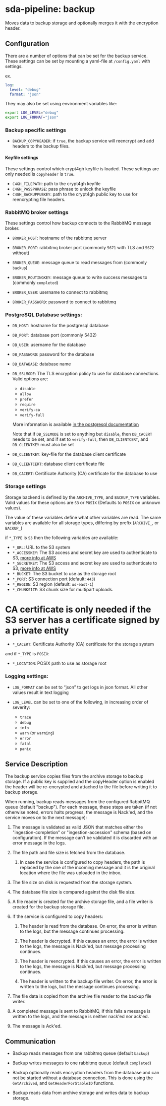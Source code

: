 # sda-pipeline: backup

Moves data to backup storage and optionally merges it with the encryption header.

## Configuration

There are a number of options that can be set for the backup service.
These settings can be set by mounting a yaml-file at `/config.yaml` with settings.

ex.
```yaml
log:
  level: "debug"
  format: "json"
```
They may also be set using environment variables like:
```bash
export LOG_LEVEL="debug"
export LOG_FORMAT="json"
```

### Backup specific settings

 - `BACKUP_COPYHEADER`: if `true`, the backup service will reencrypt and add headers to the backup files.

#### Keyfile settings

These settings control which crypt4gh keyfile is loaded.
These settings are only needed is `copyheader` is `true`.

 - `C4GH_FILEPATH`: path to the crypt4gh keyfile
 - `C4GH_PASSPHRASE`: pass phrase to unlock the keyfile
 - `C4GH_BACKUPPUBKEY`: path to the crypt4gh public key to use for reencrypting file headers.

### RabbitMQ broker settings

These settings control how backup connects to the RabbitMQ message broker.

 - `BROKER_HOST`: hostname of the rabbitmq server

 - `BROKER_PORT`: rabbitmq broker port (commonly `5671` with TLS and `5672` without)

 - `BROKER_QUEUE`: message queue to read messages from (commonly `backup`)

 - `BROKER_ROUTINGKEY`: message queue to write success messages to (commonly `completed`)

 - `BROKER_USER`: username to connect to rabbitmq

 - `BROKER_PASSWORD`: password to connect to rabbitmq

### PostgreSQL Database settings:

 - `DB_HOST`: hostname for the postgresql database

 - `DB_PORT`: database port (commonly 5432)

 - `DB_USER`: username for the database

 - `DB_PASSWORD`: password for the database

 - `DB_DATABASE`: database name

 - `DB_SSLMODE`: The TLS encryption policy to use for database connections.
   Valid options are:
    - `disable`
    - `allow`
    - `prefer`
    - `require`
    - `verify-ca`
    - `verify-full`

   More information is available
   [in the postgresql documentation](https://www.postgresql.org/docs/current/libpq-ssl.html#LIBPQ-SSL-PROTECTION)

   Note that if `DB_SSLMODE` is set to anything but `disable`, then `DB_CACERT` needs to be set,
   and if set to `verify-full`, then `DB_CLIENTCERT`, and `DB_CLIENTKEY` must also be set

 - `DB_CLIENTKEY`: key-file for the database client certificate

 - `DB_CLIENTCERT`: database client certificate file

 - `DB_CACERT`: Certificate Authority (CA) certificate for the database to use

### Storage settings

Storage backend is defined by the `ARCHIVE_TYPE`, and `BACKUP_TYPE` variables.
Valid values for these options are `S3` or `POSIX`
(Defaults to `POSIX` on unknown values).

The value of these variables define what other variables are read.
The same variables are available for all storage types, differing by prefix (`ARCHIVE_`, or  `BACKUP_`)

if `*_TYPE` is `S3` then the following variables are available:
 - `*_URL`: URL to the S3 system
 - `*_ACCESSKEY`: The S3 access and secret key are used to authenticate to S3,
 [more info at AWS](https://docs.aws.amazon.com/general/latest/gr/aws-sec-cred-types.html#access-keys-and-secret-access-keys)
 - `*_SECRETKEY`: The S3 access and secret key are used to authenticate to S3,
 [more info at AWS](https://docs.aws.amazon.com/general/latest/gr/aws-sec-cred-types.html#access-keys-and-secret-access-keys)
 - `*_BUCKET`: The S3 bucket to use as the storage root
 - `*_PORT`: S3 connection port (default: `443`)
 - `*_REGION`: S3 region (default: `us-east-1`)
 - `*_CHUNKSIZE`: S3 chunk size for multipart uploads.
# CA certificate is only needed if the S3 server has a certificate signed by a private entity
 - `*_CACERT`: Certificate Authority (CA) certificate for the storage system

and if `*_TYPE` is `POSIX`:
 - `*_LOCATION`: POSIX path to use as storage root

### Logging settings:

 - `LOG_FORMAT` can be set to “json” to get logs in json format.
   All other values result in text logging

 - `LOG_LEVEL` can be set to one of the following, in increasing order of severity:
    - `trace`
    - `debug`
    - `info`
    - `warn` (or `warning`)
    - `error`
    - `fatal`
    - `panic`

## Service Description
The backup service copies files from the archive storage to backup storage. If a public key is supplied and the copyHeader option is enabled the header will be re-encrypted and attached to the file before writing it to backup storage.

When running, backup reads messages from the configured RabbitMQ queue (default "backup").
For each message, these steps are taken (if not otherwise noted, errors halts progress, the message is Nack'ed, and the service moves on to the next message):

1. The message is validated as valid JSON that matches either the "ingestion-completion" or "ingestion-accession" schema (based on configuration).
If the message can’t be validated it is discarded with an error message in the logs.

1. The file path and file size is fetched from the database.
    1. In case the service is configured to copy headers, the path is replaced by the one of the incoming message and it is the original location where the file was uploaded in the inbox.

1. The file size on disk is requested from the storage system.

1. The database file size is compared against the disk file size.

1. A file reader is created for the archive storage file, and a file writer is created for the backup storage file.

1. If the service is configured to copy headers:

    1. The header is read from the database.
    On error, the error is written to the logs, but the message continues processing.

    1. The header is decrypted.
    If this causes an error, the error is written to the logs, the message is Nack'ed, but message processing continues.

    1. The header is reencrypted.
    If this causes an error, the error is written to the logs, the message is Nack'ed, but message processing continues.

    1. The header is written to the backup file writer.
    On error, the error is written to the logs, but the message continues processing.

1. The file data is copied from the archive file reader to the backup file writer.

1. A completed message is sent to RabbitMQ, if this fails a message is written to the logs, and the message is neither nack'ed nor ack'ed.

1. The message is Ack'ed.

## Communication

 - Backup reads messages from one rabbitmq queue (default `backup`)

 - Backup writes messages to one rabbitmq queue (default `completed`)

 - Backup optionally reads encryption headers from the database and can not be started without a database connection.
   This is done using the `GetArchived`, and `GetHeaderForStableID` functions.

 - Backup reads data from archive storage and writes data to backup storage.
